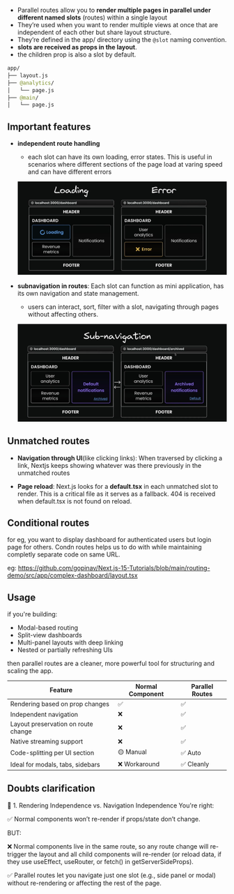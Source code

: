 - Parallel routes allow you to **render multiple pages in parallel under different named slots** (routes) within a single layout
- They’re used when you want to render multiple views at once that are independent of each other but share layout structure.
- They’re defined in the app/ directory using the `@slot` naming convention.
- **slots are received as props in the layout**.
- the children prop is also a slot by default.

```graphql
app/
├── layout.js
├── @analytics/
│   └── page.js
├── @main/
│   └── page.js

```

## Important features
- **independent route handling**
    - each slot can have its own loading, error states. This is useful in scenarios where different sections of the page load at varing speed and can have different errors

    ![parallel routing](/assets/images/parallel-route.png) 

- **subnavigation in routes**: Each slot can function as mini application, has its own navigation and state management.
    - users can interact, sort, filter with a slot, navigating through pages without affecting others.

    ![alt text](/assets/images/sub-navigation.png)


## Unmatched routes
- **Navigation through UI**(like clicking links): When traversed by clicking a link, Nextjs keeps showing whatever was there previously in the unmatched routes

- **Page reload**: Next.js looks for a **default.tsx** in each unmatched slot to render. This is a critical file as it serves as a fallback. 404 is received when default.tsx is not found on reload.


## Conditional routes
for eg, you want to display dashboard for authenticated users but login page for others. Condn routes helps us to do with while maintaining completly separate code on same URL.

eg: https://github.com/gopinav/Next.js-15-Tutorials/blob/main/routing-demo/src/app/complex-dashboard/layout.tsx


## Usage
if you're building:
- Modal-based routing
- Split-view dashboards
- Multi-panel layouts with deep linking
- Nested or partially refreshing UIs

then parallel routes are a cleaner, more powerful tool for structuring and scaling the app.

| Feature	| Normal Component	| Parallel Routes |
|- | -|- |
Rendering based on prop changes | 	✅	| ✅
Independent navigation |	❌ | 	✅
Layout preservation on route change | 	❌	| ✅
Native streaming support	| ❌	 | ✅
Code-splitting per UI section | 	🟡 Manual	| ✅ Auto
Ideal for modals, tabs, sidebars |	❌ Workaround | 	✅ Cleanly




## Doubts clarification

🧩 1. Rendering Independence vs. Navigation Independence
You're right:

✅ Normal components won’t re-render if props/state don’t change.

BUT:

❌ Normal components live in the same route, so any route change will re-trigger the layout and all child components will re-render (or reload data, if they use useEffect, useRouter, or fetch() in getServerSideProps).

✅ Parallel routes let you navigate just one slot (e.g., side panel or modal) without re-rendering or affecting the rest of the page.